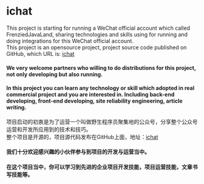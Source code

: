 # ichat
This project is starting for running a WeChat official account which called FrenziedJavaLand, sharing technologies and skills using for running and doing integrations for this WeChat official account.  
This project is an opensource project, project source code published on GitHub, which URL is: [ichat](https://github.com/stevenzearo/ichat)  
#### We very welcome partners who willing to do distributions for this project, not only developing but also running.  
#### In this project you can learn any technology or skill which adopted in real commercial project and you are interested in. Including back-end developing, front-end developing, site reliability engineering, article writing.  

项目启动的初衷是为了运营一个叫做野生程序员聚集地的公众号，分享整个公众号运营和开发所应用到的技术和技巧。  
整个项目是开源的，项目源代码发布在GitHub上面，地址：[ichat](https://github.com/stevenzearo/ichat)  
#### 我们十分欢迎感兴趣的小伙伴参与到项目的开发与运营当中。  
#### 在这个项目当中，你可以学习到先进的企业项目开发技能，项目运营技能，文章书写技能等。  
